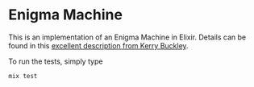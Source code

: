 # Enigma Machine

This is an implementation of an Enigma Machine in Elixir. Details can be found
in this [excellent description from Kerry
Buckley](http://kerryb.github.io/enigma/).

To run the tests, simply type

```sh
mix test
```

